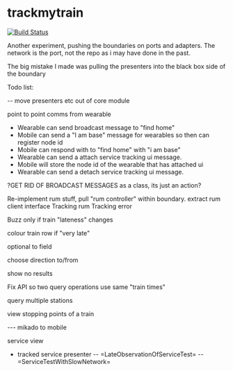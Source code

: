 # trackmytrain

[![Build Status](https://travis-ci.org/rossbeazley/trackmytrain.svg?branch=master)](https://travis-ci.org/rossbeazley/trackmytrain)


Another experiment, pushing the boundaries on ports and adapters. The network is the port, not the repo as i may have done in the past.


The big mistake I made was pulling the presenters into the black box side of the boundary


Todo list:

-- move presenters etc out of core module


point to point comms from wearable
- Wearable can send broadcast message to "find home"
- Mobile can send a "I am base" message for wearables so then can register node id
- Mobile can respond with to "find home" with "i am base"
- Wearable can send a attach service tracking ui message.
- Mobile will store the node id of the wearable that has attached ui
- Wearable can send a detach service tracking ui message.

?GET RID OF BROADCAST MESSAGES as a class, its just an action?

Re-implement rum stuff, pull "rum controller" within boundary. extract rum client interface
Tracking rum
Tracking error

Buzz only if train "lateness" changes

colour train row if "very late"

optional to field

choose direction to/from

show no results

Fix API so two query operations use same "train times"

query multiple stations

view stopping points of a train



--- mikado to mobile

service view
- tracked service presenter
-- =LateObservationOfServiceTest=
-- =ServiceTestWithSlowNetwork=
